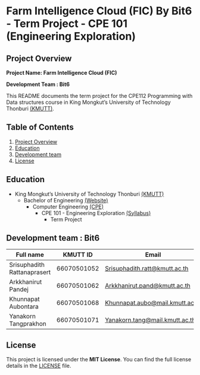 # Farm Intelligence Cloud (FIC) By Bit6 - Term Project - CPE 101 (Engineering Exploration)

## Project Overview

**Project Name: Farm Intelligence Cloud (FIC)**

**Development Team : Bit6**

This README documents the term project for the CPE112 Programming with Data structures course in King Mongkut’s University of Technology Thonburi [(KMUTT)](https://www.kmutt.ac.th/).

## Table of Contents
1. [Project Overview](#project-overview)
2. [Education](#education)
3. [Development team](#development-team)
4. [License](#license)

## Education
- King Mongkut’s University of Technology Thonburi [(KMUTT)](https://www.kmutt.ac.th/)
    - Bachelor of Engineering [(Website)](https://eng.kmutt.ac.th)
        - Computer Engineering [(CPE)](https://www.cpe.kmutt.ac.th)
            - CPE 101 - Engineering Exploration [(Syllabus)](https://drive.google.com/file/d/1q8DzZ1vEUM5RS1FiopvX1kUsBls0Rmtl/view)
                - Term Project

## Development team : Bit6

| Full name             | KMUTT ID            | Email                             | GitHub User|
| -                     | -             | -                                 | -         |
| Srisuphadith Rattanaprasert        | 66070501052    | <Srisuphadith.ratt@kmutt.ac.th>        |[@Srisuphadith](https://github.com/Srisuphadith)|
| Arkkhanirut Pandej    | 66070501062   | <Arkkhanirut.pand@kmutt.ac.th>    |[@LuXeVi1](https://github.com/LuXeVi1)|
| Khunnapat Aubontara     | 66070501068    | <Khunnapat.aubo@mail.kmutt.ac.th>       | [@omgnatggboy](https://github.com/omgnatggboy)|
| Yanakorn Tangprakhon | 66070501071   | <Yanakorn.tang@mail.kmutt.ac.th>         |[@FiFaKuBz](https://github.com/FiFaKuBz)|

## License

This project is licensed under the **MIT License**. You can find the full license details in the [LICENSE](/LICENSE) file.
